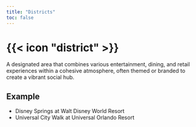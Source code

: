 ```yaml
---
title: "Districts"
toc: false
---
```


# {{< icon "district" >}}

A designated area that combines various entertainment, dining, and retail experiences within a cohesive atmosphere, often themed or branded to create a vibrant social hub. 

## Example

* Disney Springs at Walt Disney World Resort
* Universal City Walk at Universal Orlando Resort
